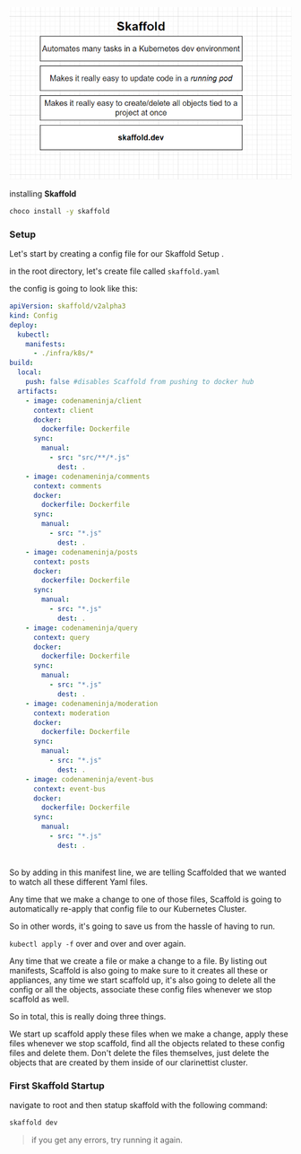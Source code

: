 ![skaffold](../../doc_assets/screenshots/Docker/skaffold.png)

installing **Skaffold**

```bash
choco install -y skaffold
```
### Setup

Let's start by creating a config file for our Skaffold Setup .

in the root directory, let's create file called `skaffold.yaml`

the config is going to look like this: 

```yml
apiVersion: skaffold/v2alpha3
kind: Config
deploy:
  kubectl:
    manifests:
      - ./infra/k8s/*
build:
  local:
    push: false #disables Scaffold from pushing to docker hub
  artifacts:
    - image: codenameninja/client
      context: client
      docker:
        dockerfile: Dockerfile
      sync:
        manual:
          - src: "src/**/*.js"
            dest: .
    - image: codenameninja/comments
      context: comments
      docker:
        dockerfile: Dockerfile
      sync:
        manual:
          - src: "*.js"
            dest: .
    - image: codenameninja/posts
      context: posts
      docker:
        dockerfile: Dockerfile
      sync:
        manual:
          - src: "*.js"
            dest: .
    - image: codenameninja/query
      context: query
      docker:
        dockerfile: Dockerfile
      sync:
        manual:
          - src: "*.js"
            dest: .
    - image: codenameninja/moderation
      context: moderation
      docker:
        dockerfile: Dockerfile
      sync:
        manual:
          - src: "*.js"
            dest: .
    - image: codenameninja/event-bus
      context: event-bus
      docker:
        dockerfile: Dockerfile
      sync:
        manual:
          - src: "*.js"
            dest: .
      
```

So by adding in this manifest line, we are telling Scaffolded that we wanted to watch all these different
Yaml files.

Any time that we make a change to one of those files, Scaffold is going to automatically re-apply that
config file to our Kubernetes Cluster.

So in other words, it's going to save us from the hassle of having to run.

`kubectl apply -f` over and over and over again.

Any time that we create a file or make a change to a file.
By listing out manifests, Scaffold is also going to make sure to it creates all these or appliances,
any time we start scaffold up, it's also going to delete all the config or all the objects, associate
these config files whenever we stop scaffold as well.

So in total, this is really doing three things.

We start up scaffold apply these files when we make a change, apply these files whenever we stop scaffold,
find all the objects related to these config files and delete them.
Don't delete the files themselves, just delete the objects that are created by them inside of our clarinettist
cluster.

### First Skaffold Startup

navigate to root and then statup skaffold with the following command:

```bash
skaffold dev
```

> if you get any errors, try running it again.
